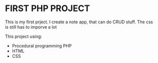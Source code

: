 # FIRST PHP PROJECT

This is my first prject. I create a note app, that can do CRUD stuff.
The css is still has to imporve a lot

This project using:
- Procedural programming PHP
- HTML
- CSS

